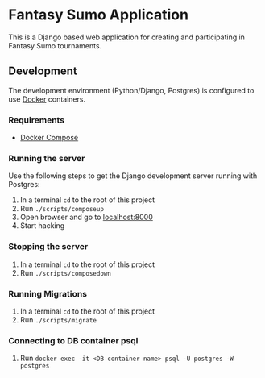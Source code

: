 # Fantasy Sumo Application

This is a Django based web application for creating and participating in
Fantasy Sumo tournaments.


## Development
The development environment (Python/Django, Postgres) is configured to use [Docker](https://www.docker.com) containers.

### Requirements
- [Docker Compose](https://docs.docker.com/compose/install/)

### Running the server
Use the following steps to get the Django development server running with Postgres:
1. In a terminal `cd` to the root of this project
2. Run `./scripts/composeup`
3. Open browser and go to [localhost:8000](http://localhost:8000)
4. Start hacking

### Stopping the server
1. In a terminal `cd` to the root of this project
2. Run `./scripts/composedown`

### Running Migrations
1. In a terminal `cd` to the root of this project
2. Run `./scripts/migrate`

### Connecting to DB container psql
1. Run `docker exec -it <DB container name> psql -U postgres -W postgres`

